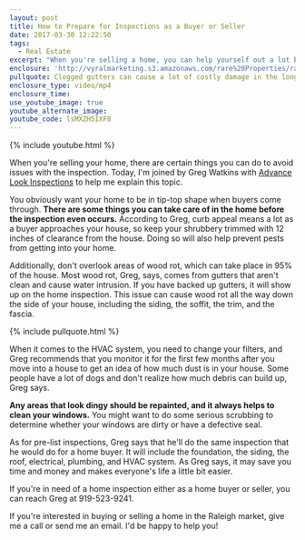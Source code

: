 ```yaml
---
layout: post
title: How to Prepare for Inspections as a Buyer or Seller
date: 2017-03-30 12:22:50
tags:
  - Real Estate
excerpt: "When you're selling a home, you can help yourself out a lot by taking care of these items before a home inspection."
enclosure: 'http://vyralmarketing.s3.amazonaws.com/rare%20Properties/rare%20Properties%20Real%20Estate%20Agent-.mp4'
pullquote: Clogged gutters can cause a lot of costly damage in the long run.
enclosure_type: video/mp4
enclosure_time:
use_youtube_image: true
youtube_alternate_image:
youtube_code: lsMXZH5IXF8
---
```



{% include youtube.html %}

When you're selling your home, there are certain things you can do to avoid issues with the inspection. Today, I'm joined by Greg Watkins with [Advance Look Inspections](http://www.advancelookinspections.info/index.html) to help me explain this topic.

You obviously want your home to be in tip-top shape when buyers come through. **There are some things you can take care of in the home before the inspection even occurs.** According to Greg, curb appeal means a lot as a buyer approaches your house, so keep your shrubbery trimmed with 12 inches of clearance from the house. Doing so will also help prevent pests from getting into your home.

Additionally, don't overlook areas of wood rot, which can take place in 95% of the house. Most wood rot, Greg, says, comes from gutters that aren't clean and cause water intrusion. If you have backed up gutters, it will show up on the home inspection. This issue can cause wood rot all the way down the side of your house, including the siding, the soffit, the trim, and the fascia.

{% include pullquote.html %}

When it comes to the HVAC system, you need to change your filters, and Greg recommends that you monitor it for the first few months after you move into a house to get an idea of how much dust is in your house. Some people have a lot of dogs and don't realize how much debris can build up, Greg says.

**Any areas that look dingy should be repainted, and it always helps to clean your windows.** You might want to do some serious scrubbing to determine whether your windows are dirty or have a defective seal.

As for pre-list inspections, Greg says that he'll do the same inspection that he would do for a home buyer. It will include the foundation, the siding, the roof, electrical, plumbing, and HVAC system. As Greg says, it may save you time and money and makes everyone's life a little bit easier.

If you're in need of a home inspection either as a home buyer or seller, you can reach Greg at 919-523-9241.

If you're interested in buying or selling a home in the Raleigh market, give me a call or send me an email. I'd be happy to help you!